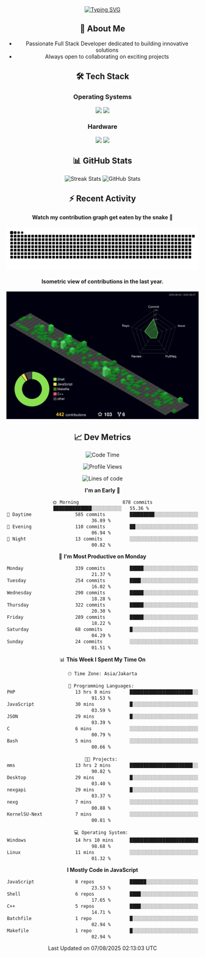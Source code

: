 <div align="center" style="max-width: 900px; margin: auto;">
<a href="https://github.com/thunderkex">
  <img src="https://readme-typing-svg.herokuapp.com?font=Fira+Code&pause=1000&center=true&vCenter=true&width=435&lines=Ha+ha!+I+am+here!;Told+you+a+storm+was+coming!" alt="Typing SVG" />
</a>

## 👋 About Me
- Passionate Full Stack Developer dedicated to building innovative solutions
- Always open to collaborating on exciting projects

## 🛠️ Tech Stack
### Operating Systems
<a href="#"><img src="https://img.shields.io/badge/Linux-FCC624?style=flat&logo=linux&logoColor=black"></a>
<a href="#"><img src="https://img.shields.io/badge/Windows-0078D6?style=flat&logo=windows&logoColor=white"></a>

### Hardware
<a href="#"><img src="https://img.shields.io/badge/Raspberry%20Pi-C51A4A?style=flat&logo=raspberrypi&logoColor=white"></a>
<a href="#"><img src="https://img.shields.io/badge/Arduino-00979D?style=flat&logo=Arduino&logoColor=white"></a>

## 📊 GitHub Stats
<div align="center">
  <img src="https://streak-stats.demolab.com?user=thunderkex&theme=tokyonight-duo&border_radius=20" alt="Streak Stats" />
  <img src="https://github-readme-stats.vercel.app/api?username=thunderkex&show_icons=true&theme=tokyonight&border_radius=20" alt="GitHub Stats" />
</div>

## ⚡ Recent Activity
<h4>Watch my contribution graph get eaten by the snake 🐍</h4>
<img width="600em" alt="thunderkex's Github commit snake" src="https://raw.githubusercontent.com/thunderkex/thunderkex/output/grid-snake-ov.svg" />

<h4>Isometric view of contributions in the last year.</h4>
<a href="./profile-3d-contrib/profile-night-green.svg">
	<img width="600em" src="./profile-3d-contrib/profile-night-green.svg">
</a>

## 📈 Dev Metrics
<!--START_SECTION:waka-->
![Code Time](http://img.shields.io/badge/Code%20Time-1%2C460%20hrs%2045%20mins-blue)

![Profile Views](http://img.shields.io/badge/Profile%20Views-1-blue)

![Lines of code](https://img.shields.io/badge/From%20Hello%20World%20I%27ve%20Written-3.4%20million%20lines%20of%20code-blue)

**I'm an Early 🐤** 

```text
🌞 Morning                878 commits         ██████████████░░░░░░░░░░░   55.36 % 
🌆 Daytime                585 commits         █████████░░░░░░░░░░░░░░░░   36.89 % 
🌃 Evening                110 commits         ██░░░░░░░░░░░░░░░░░░░░░░░   06.94 % 
🌙 Night                  13 commits          ░░░░░░░░░░░░░░░░░░░░░░░░░   00.82 % 
```
📅 **I'm Most Productive on Monday** 

```text
Monday                   339 commits         █████░░░░░░░░░░░░░░░░░░░░   21.37 % 
Tuesday                  254 commits         ████░░░░░░░░░░░░░░░░░░░░░   16.02 % 
Wednesday                290 commits         █████░░░░░░░░░░░░░░░░░░░░   18.28 % 
Thursday                 322 commits         █████░░░░░░░░░░░░░░░░░░░░   20.30 % 
Friday                   289 commits         █████░░░░░░░░░░░░░░░░░░░░   18.22 % 
Saturday                 68 commits          █░░░░░░░░░░░░░░░░░░░░░░░░   04.29 % 
Sunday                   24 commits          ░░░░░░░░░░░░░░░░░░░░░░░░░   01.51 % 
```


📊 **This Week I Spent My Time On** 

```text
🕑︎ Time Zone: Asia/Jakarta

💬 Programming Languages: 
PHP                      13 hrs 8 mins       ███████████████████████░░   91.53 % 
JavaScript               30 mins             █░░░░░░░░░░░░░░░░░░░░░░░░   03.59 % 
JSON                     29 mins             █░░░░░░░░░░░░░░░░░░░░░░░░   03.39 % 
C                        6 mins              ░░░░░░░░░░░░░░░░░░░░░░░░░   00.79 % 
Bash                     5 mins              ░░░░░░░░░░░░░░░░░░░░░░░░░   00.66 % 

🐱‍💻 Projects: 
mms                      13 hrs 2 mins       ███████████████████████░░   90.82 % 
Desktop                  29 mins             █░░░░░░░░░░░░░░░░░░░░░░░░   03.40 % 
nexgapi                  29 mins             █░░░░░░░░░░░░░░░░░░░░░░░░   03.37 % 
nexg                     7 mins              ░░░░░░░░░░░░░░░░░░░░░░░░░   00.88 % 
KernelSU-Next            7 mins              ░░░░░░░░░░░░░░░░░░░░░░░░░   00.81 % 

💻 Operating System: 
Windows                  14 hrs 10 mins      █████████████████████████   98.68 % 
Linux                    11 mins             ░░░░░░░░░░░░░░░░░░░░░░░░░   01.32 % 
```

**I Mostly Code in JavaScript** 

```text
JavaScript               8 repos             ██████░░░░░░░░░░░░░░░░░░░   23.53 % 
Shell                    6 repos             ████░░░░░░░░░░░░░░░░░░░░░   17.65 % 
C++                      5 repos             ████░░░░░░░░░░░░░░░░░░░░░   14.71 % 
Batchfile                1 repo              █░░░░░░░░░░░░░░░░░░░░░░░░   02.94 % 
Makefile                 1 repo              █░░░░░░░░░░░░░░░░░░░░░░░░   02.94 % 
```




 Last Updated on 07/08/2025 02:13:03 UTC
<!--END_SECTION:waka-->
</div>
